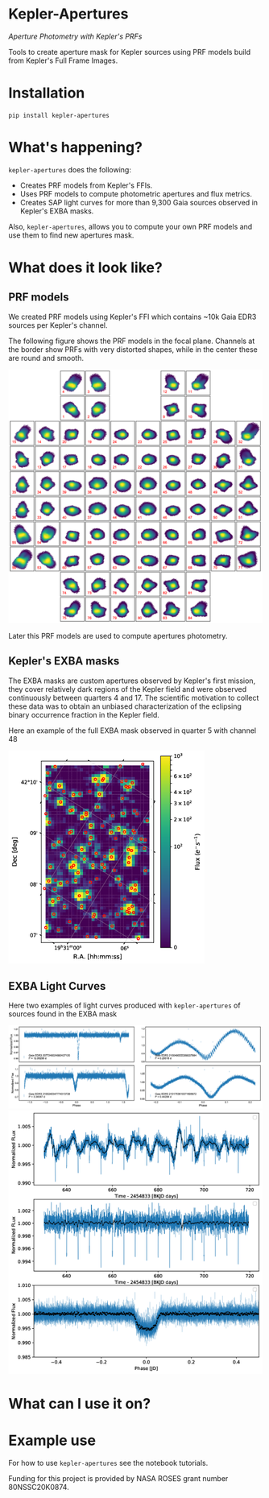 # Kepler-Apertures

*Aperture Photometry with Kepler's PRFs*

Tools to create aperture mask for Kepler sources using PRF models build from Kepler's
Full Frame Images.

# Installation

```
pip install kepler-apertures
```

# What's happening?

`kepler-apertures` does the following:

* Creates PRF models from Kepler's FFIs.
* Uses PRF models to compute photometric apertures and flux metrics.
* Creates SAP light curves for more than 9,300 Gaia sources observed in Kepler's EXBA masks.

Also, `kepler-apertures`, allows you to compute your own PRF models and use them to
find new apertures mask.


# What does it look like?

## PRF models

We created PRF models using Kepler's FFI which contains ~10k Gaia EDR3 sources per Kepler's channel.

The following figure shows the PRF models in the focal plane. Channels at the border show PRFs with very distorted shapes, while in the center these are round and smooth.

![PRF Models](focal_plane_prf_model.png)

Later this PRF models are used to compute apertures photometry.

## Kepler's EXBA masks

The EXBA masks are custom apertures observed by Kepler's first mission, they cover relatively dark regions of the Kepler field and were observed continuously between quarters 4 and 17. The scientific motivation to collect these data was to obtain an unbiased characterization of the eclipsing binary occurrence fraction in the Kepler field.

Here an example of the full EXBA mask observed in quarter 5 with channel 48

![exba_ch48](EXBA_img_q5_ch48.png)

## EXBA Light Curves

Here two examples of light curves produced with `kepler-apertures` of sources found in the
EXBA mask

![ebs](ebs.png)
![cand](g304_lc.png)

# What can I use it on?



# Example use

For how to use `kepler-apertures` see the notebook tutorials.



Funding for this project is provided by NASA ROSES grant number 80NSSC20K0874.
